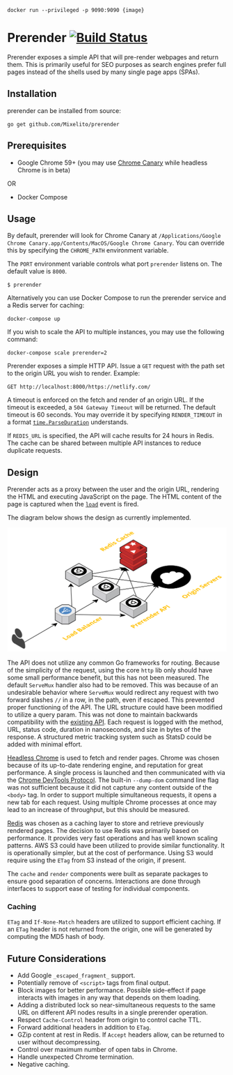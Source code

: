 ```
docker run --privileged -p 9090:9090 {image}
```

# Prerender [![Build Status](https://travis-ci.org/brycekahle/prerender.svg?branch=master)](https://travis-ci.org/brycekahle/prerender)

Prerender exposes a simple API that will pre-render webpages and return them. This is primarily useful for SEO purposes as search engines prefer full pages instead of the shells used by many single page apps (SPAs).

## Installation

prerender can be installed from source:

```
go get github.com/Mixelito/prerender
```

## Prerequisites

- Google Chrome 59+ (you may use [Chrome Canary](https://www.google.com/chrome/browser/canary.html) while headless Chrome is in beta)

OR
- Docker Compose

## Usage

By default, prerender will look for Chrome Canary at `/Applications/Google Chrome Canary.app/Contents/MacOS/Google Chrome Canary`.
You can override this by specifying the `CHROME_PATH` environment variable.

The `PORT` environment variable controls what port `prerender` listens on. The default value is `8000`.

```
$ prerender
```

Alternatively you can use Docker Compose to run the prerender service and a Redis server for caching:

```
docker-compose up
```

If you wish to scale the API to multiple instances, you may use the following command:

```
docker-compose scale prerender=2
```

Prerender exposes a simple HTTP API. Issue a `GET` request with the path set to the origin URL you wish to render. Example:

```
GET http://localhost:8000/https://netlify.com/
```

A timeout is enforced on the fetch and render of an origin URL. If the timeout is exceeded, a `504 Gateway Timeout` will be returned. The default timeout is 60 seconds. You may override it by specifying `RENDER_TIMEOUT` in a format [`time.ParseDuration`](https://golang.org/pkg/time/#ParseDuration) understands.

If `REDIS_URL` is specified, the API will cache results for 24 hours in Redis. The cache can be shared between multiple API instances to reduce duplicate requests.

## Design

Prerender acts as a proxy between the user and the origin URL, rendering the HTML and executing JavaScript on the page.
The HTML content of the page is captured when the [`load`](https://developer.mozilla.org/en-US/docs/Web/Events/load) event is fired.

The diagram below shows the design as currently implemented.

![Design Diagram](docs/design.png)

The API does not utilize any common Go frameworks for routing. Because of the simplicity of the request, using the core `http` lib only
should have some small performance benefit, but this has not been measured. The default `ServeMux` handler also had to be removed.
This was because of an undesirable behavior where `ServeMux` would redirect any request with two forward slashes `//` in a row, in the path, even if escaped.
This prevented proper functioning of the API. The URL structure could have been modified to utilize a query param.
This was not done to maintain backwards compatibility with the [existing API](https://github.com/netlify/prerender). Each request is logged with the method, URL, status code, duration in nanoseconds, and size in bytes of the response. A structured metric tracking system such as StatsD could be added with minimal effort.

[Headless Chrome](https://developers.google.com/web/updates/2017/04/headless-chrome) is used to fetch and render pages.
Chrome was chosen because of its up-to-date rendering engine, and reputation for great performance. A single process is launched and then
communicated with via the [Chrome DevTools Protocol](https://chromedevtools.github.io/devtools-protocol/). The built-in `--dump-dom` command line
flag was not sufficient because it did not capture any content outside of the `<body>` tag. In order to support multiple simultaneous requests,
it opens a new tab for each request. Using multiple Chrome processes at once may lead to an increase of throughput, but this should be measured.

[Redis](https://redis.io/) was chosen as a caching layer to store and retrieve previously rendered pages. The decision to use Redis was primarily based
on performance. It provides very fast operations and has well known scaling patterns.
AWS S3 could have been utilized to provide similar functionality. It is operationally simpler, but at the cost of performance. Using S3 would require using the `ETag` from S3 instead of the origin, if present.

The `cache` and `render` components were built as separate packages to ensure good separation of concerns.
Interactions are done through interfaces to support ease of testing for individual components.


### Caching

`ETag` and `If-None-Match` headers are utilized to support efficient caching.
If an `ETag` header is not returned from the origin, one will be generated by computing the MD5 hash of body.

## Future Considerations

- Add Google `_escaped_fragment_` support.
- Potentially remove of `<script>` tags from final output.
- Block images for better performance. Possible side-effect if page interacts with images in any way that depends on them loading.
- Adding a distributed lock so near-simultaneous requests to the same URL on different API nodes results in a single prerender operation.
- Respect `Cache-Control` header from origin to control cache TTL.
- Forward additional headers in addition to `ETag`.
- GZip content at rest in Redis. If `Accept` headers allow, can be returned to user without decompressing.
- Control over maximum number of open tabs in Chrome.
- Handle unexpected Chrome termination.
- Negative caching.

